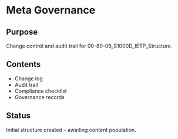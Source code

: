 # Meta Governance

## Purpose
Change control and audit trail for 00-80-06_S1000D_IETP_Structure.

## Contents
- Change log
- Audit trail
- Compliance checklist
- Governance records

## Status
Initial structure created - awaiting content population.
